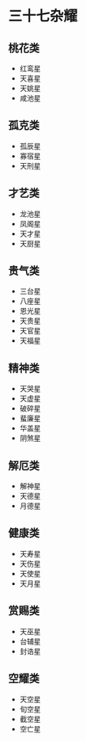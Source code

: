 # 三十七杂耀
## 桃花类

- 红鸾星
- 天喜星
- 天姚星
- 咸池星
  
## 孤克类

- 孤辰星
- 寡宿星
- 天刑星

## 才艺类

- 龙池星
- 凤阁星
- 天才星
- 天厨星

## 贵气类

- 三台星
- 八座星
- 恩光星
- 天贵星
- 天官星
- 天福星

## 精神类

- 天哭星
- 天虚星
- 破碎星
- 蜚廉星
- 华盖星
- 阴煞星

## 解厄类

- 解神星
- 天德星
- 月德星

## 健康类

- 天寿星
- 天伤星
- 天使星
- 天月星

## 赏赐类

- 天巫星
- 台辅星
- 封诰星

## 空耀类

- 天空星
- 旬空星
- 截空星
- 空亡星
